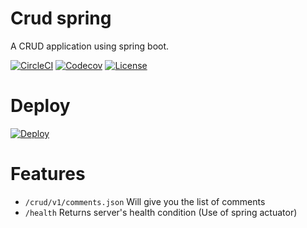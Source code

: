 # Crud spring

 A CRUD application using spring boot.
 
[![CircleCI](https://circleci.com/gh/kishaningithub/crudspring.svg?style=shield)](https://circleci.com/gh/kishaningithub/crudspring)
[![Codecov](https://img.shields.io/codecov/c/github/kishaningithub/crudspring.svg?maxAge=2592000)](https://codecov.io/gh/kishaningithub/crudspring)
[![License](https://img.shields.io/github/license/kishaningithub/crudspring.svg)](LICENSE.txt)


# Deploy

[![Deploy](https://www.herokucdn.com/deploy/button.svg)](https://heroku.com/deploy)


# Features
  - `/crud/v1/comments.json` Will give you the list of comments
  - `/health` Returns server's health condition (Use of spring actuator)